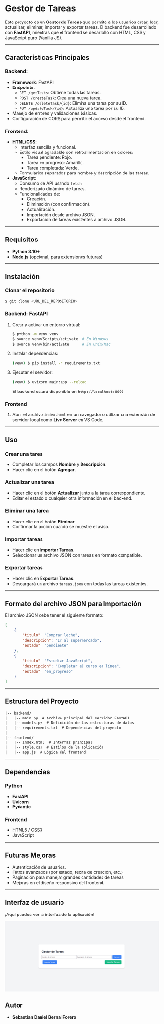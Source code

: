 # Gestor de Tareas

Este proyecto es un **Gestor de Tareas** que permite a los usuarios crear, leer, actualizar, eliminar, importar y exportar tareas. El backend fue desarrollado con **FastAPI**, mientras que el frontend se desarrolló con HTML, CSS y JavaScript puro (Vanilla JS).

---

## Características Principales

### Backend:
- **Framework**: FastAPI
- **Endpoints**:
  - `GET /getTasks`: Obtiene todas las tareas.
  - `POST /createTask`: Crea una nueva tarea.
  - `DELETE /deleteTask/{id}`: Elimina una tarea por su ID.
  - `PUT /updateTask/{id}`: Actualiza una tarea por su ID.
- Manejo de errores y validaciones básicas.
- Configuración de CORS para permitir el acceso desde el frontend.

### Frontend:
- **HTML/CSS**:
  - Interfaz sencilla y funcional.
  - Estilo visual agradable con retroalimentación en colores:
    - Tarea pendiente: Rojo.
    - Tarea en progreso: Amarillo.
    - Tarea completada: Verde.
  - Formularios separados para nombre y descripción de las tareas.
- **JavaScript**:
  - Consumo de API usando `fetch`.
  - Renderizado dinámico de tareas.
  - Funcionalidades de:
    - Creación.
    - Eliminación (con confirmación).
    - Actualización.
    - Importación desde archivo JSON.
    - Exportación de tareas existentes a archivo JSON.

---

## Requisitos

- **Python 3.10+**
- **Node.js** (opcional, para extensiones futuras)

---

## Instalación

### Clonar el repositorio
```bash
$ git clone <URL_DEL_REPOSITORIO>
```

### Backend: FastAPI
1. Crear y activar un entorno virtual:
   ```bash
   $ python -m venv venv
   $ source venv/Scripts/activate  # En Windows
   $ source venv/bin/activate      # En Unix/Mac
   ```

2. Instalar dependencias:
   ```bash
   (venv) $ pip install -r requirements.txt
   ```

3. Ejecutar el servidor:
   ```bash
   (venv) $ uvicorn main:app --reload
   ```

   El backend estará disponible en `http://localhost:8000`

### Frontend
1. Abrir el archivo `index.html` en un navegador o utilizar una extensión de servidor local como **Live Server** en VS Code.

---

## Uso

### Crear una tarea
- Completar los campos **Nombre** y **Descripción**.
- Hacer clic en el botón **Agregar**.

### Actualizar una tarea
- Hacer clic en el botón **Actualizar** junto a la tarea correspondiente.
- Editar el estado o cualquier otra información en el backend.

### Eliminar una tarea
- Hacer clic en el botón **Eliminar**.
- Confirmar la acción cuando se muestre el aviso.

### Importar tareas
- Hacer clic en **Importar Tareas**.
- Seleccionar un archivo JSON con tareas en formato compatible.

### Exportar tareas
- Hacer clic en **Exportar Tareas**.
- Descargará un archivo `tareas.json` con todas las tareas existentes.

---

## Formato del archivo JSON para Importación

El archivo JSON debe tener el siguiente formato:
```json
[
    {
        "titulo": "Comprar leche",
        "descripcion": "Ir al supermercado",
        "estado": "pendiente"
    },
    {
        "titulo": "Estudiar JavaScript",
        "descripcion": "Completar el curso en línea",
        "estado": "en_progreso"
    }
]
```

---

## Estructura del Proyecto

```plaintext
|-- backend/
|   |-- main.py  # Archivo principal del servidor FastAPI
|   |-- models.py  # Definición de las estructuras de datos
|   |-- requirements.txt  # Dependencias del proyecto
|
|-- frontend/
|   |-- index.html  # Interfaz principal
|   |-- style.css  # Estilos de la aplicación
|   |-- app.js  # Lógica del frontend
```

---

## Dependencias

### Python
- **FastAPI**
- **Uvicorn**
- **Pydantic**

### Frontend
- HTML5 / CSS3
- JavaScript

---

## Futuras Mejoras

- Autenticación de usuarios.
- Filtros avanzados (por estado, fecha de creación, etc.).
- Paginación para manejar grandes cantidades de tareas.
- Mejoras en el diseño responsivo del frontend.

---

## Interfaz de usuario

¡Aquí puedes ver la interfaz de la aplicación!

![Interfaz de usuario](source/Captura%20de%20pantalla%202024-12-16%20191351.png)

## Autor
- **Sebastian Daniel Bernal Forero**


